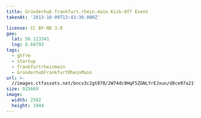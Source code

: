 ```yaml
---
title: Gründerhub frankfurt.rhein.main Kick-Off Event
takenAt: '2013-10-09T13:43:30.000Z'

license: CC BY-ND 3.0
geo:
  lat: 50.113341
  lng: 8.66793
tags:
  - ghfrm
  - startup
  - frankfurtrheinmain
  - GründerhubFrankfurtRheinMain
url: >-
  //images.ctfassets.net/bncv3c2gt878/2W74dc9HqF5ZGNLYrEJxun/d8ce97a21f51dfc86c5ab4556be2bd6f/grnderhub-frankfurtrheinmain-kick-off-event_10175601944_o
size: 925669
image:
  width: 2592
  height: 1944
---
```

